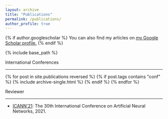 ```yaml
---
layout: archive
title: "Publications"
permalink: /publications/
author_profile: true
---
```


{% if author.googlescholar %}
  You can also find my articles on <u><a href="{{author.googlescholar}}">my Google Scholar profile</a>.</u>
{% endif %}

{% include base_path %}


International Conferences
******
{% for post in site.publications reversed %}
{% if post.tags  contains "conf" %}
  {% include archive-single.html %}
{% endif %}
{% endfor %}


Reviewer
******
* [ICANN'21](https://e-nns.org/icann2021/): The 30th International Conference on Artificial Neural Networks, 2021. 
